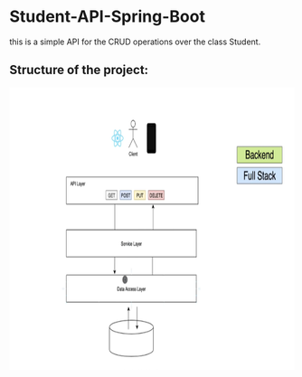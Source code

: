 # Student-API-Spring-Boot
this is a simple API for the CRUD operations over the class Student.

## Structure of the project:

<img alt="project architecture" src="projectarch.png" height="500" width="600">

